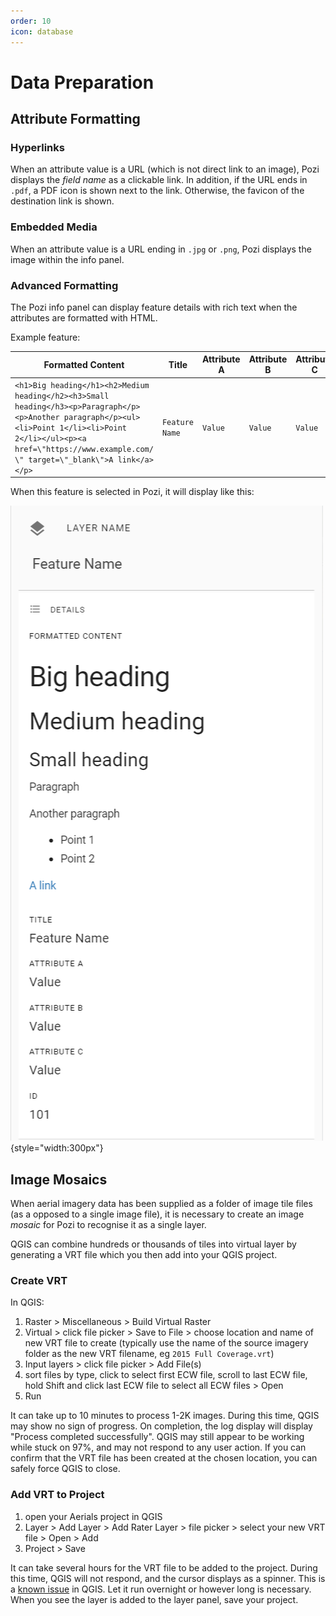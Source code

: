 ```yaml
---
order: 10
icon: database
---
```


# Data Preparation
## Attribute Formatting

### Hyperlinks

When an attribute value is a URL (which is not direct link to an image), Pozi displays the *field name* as a clickable link. In addition, if the URL ends in `.pdf`, a PDF icon is shown next to the link. Otherwise, the favicon of the destination link is shown.

### Embedded Media

When an attribute value is a URL ending in `.jpg` or `.png`, Pozi displays the image within the info panel.

### Advanced Formatting

The Pozi info panel can display feature details with rich text when the attributes are formatted with HTML.

Example feature:

|Formatted Content | Title | Attribute A | Attribute B | Attribute C | ID
|--|--|--|--|--|--|
|`<h1>Big heading</h1><h2>Medium heading</h2><h3>Small heading</h3><p>Paragraph</p><p>Another paragraph</p><ul><li>Point 1</li><li>Point 2</li></ul><p><a href=\"https://www.example.com/ \" target=\"_blank\">A link</a></p>`|`Feature Name`|`Value`|`Value`|`Value`|`101`|

When this feature is selected in Pozi, it will display like this:

![Screenshot of Info Panel](./img/info-panel.png){style="width:300px"}

## Image Mosaics

When aerial imagery data has been supplied as a folder of image tile files (as a opposed to a single image file), it is necessary to create an image *mosaic* for Pozi to recognise it as a single layer.

QGIS can combine hundreds or thousands of tiles into virtual layer by generating a VRT file which you then add into your QGIS project.

### Create VRT

In QGIS:

1. Raster > Miscellaneous > Build Virtual Raster
2. Virtual > click file picker > Save to File >  choose location and name of new VRT file to create (typically use the name of the source imagery folder as the new VRT filename, eg `2015 Full Coverage.vrt`)
3. Input layers > click file picker > Add File(s)
4. sort files by type, click to select first ECW file, scroll to last ECW file, hold Shift and click last ECW file to select all ECW files > Open
5. Run

It can take up to 10 minutes to process 1-2K images. During this time, QGIS may show no sign of progress. On completion, the log display will display "Process completed successfully". QGIS may still appear to be working while stuck on 97%, and may not respond to any user action. If you can confirm that the VRT file has been created at the chosen location, you can safely force QGIS to close.

### Add VRT to Project

1. open your Aerials project in QGIS
2. Layer > Add Layer > Add Rater Layer > file picker > select your new VRT file > Open > Add
3. Project > Save

It can take several hours for the VRT file to be added to the project. During this time, QGIS will not respond, and the cursor displays as a spinner. This is a [known issue](https://github.com/qgis/QGIS/issues/26231) in QGIS. Let it run overnight or however long is necessary. When you see the layer is added to the layer panel, save your project.
